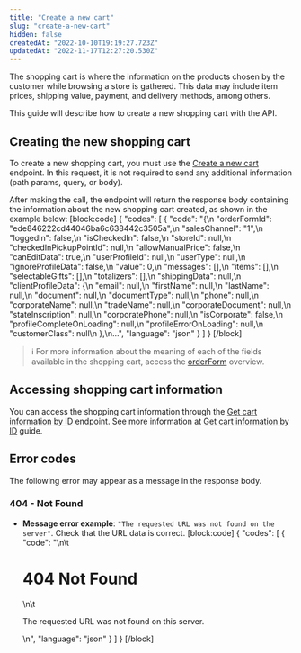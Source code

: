 ```yaml
---
title: "Create a new cart"
slug: "create-a-new-cart"
hidden: false
createdAt: "2022-10-10T19:19:27.723Z"
updatedAt: "2022-11-17T12:27:20.530Z"
---
```

The shopping cart is where the information on the products chosen by the customer while browsing a store is gathered. This data may include item prices, shipping value, payment, and delivery methods, among others.

This guide will describe how to create a new shopping cart with the API.

## Creating the new shopping cart

To create a new shopping cart, you must use the [Create a new cart](https://developers.vtex.com/vtex-rest-api/reference/createanewcart) endpoint. In this request, it is not required to send any additional information (path params, query, or body).

After making the call, the endpoint will return the response body containing the information about the new shopping cart created, as shown in the example below:
[block:code]
{
  "codes": [
    {
      "code": "{\n    \"orderFormId\": \"ede846222cd44046ba6c638442c3505a\",\n    \"salesChannel\": \"1\",\n    \"loggedIn\": false,\n    \"isCheckedIn\": false,\n    \"storeId\": null,\n    \"checkedInPickupPointId\": null,\n    \"allowManualPrice\": false,\n    \"canEditData\": true,\n    \"userProfileId\": null,\n    \"userType\": null,\n    \"ignoreProfileData\": false,\n    \"value\": 0,\n    \"messages\": [],\n    \"items\": [],\n    \"selectableGifts\": [],\n    \"totalizers\": [],\n    \"shippingData\": null,\n    \"clientProfileData\": {\n        \"email\": null,\n        \"firstName\": null,\n        \"lastName\": null,\n        \"document\": null,\n        \"documentType\": null,\n        \"phone\": null,\n        \"corporateName\": null,\n        \"tradeName\": null,\n        \"corporateDocument\": null,\n        \"stateInscription\": null,\n        \"corporatePhone\": null,\n        \"isCorporate\": false,\n        \"profileCompleteOnLoading\": null,\n        \"profileErrorOnLoading\": null,\n        \"customerClass\": null\n    },\n...",
      "language": "json"
    }
  ]
}
[/block]

> ℹ️️ For more information about the meaning of each of the fields available in the shopping cart, access the [orderForm](https://developers.vtex.com/docs/guides/orderform-fields) overview.

## Accessing shopping cart information

You can access the shopping cart information through the [Get cart information by ID](https://developers.vtex.com/vtex-rest-api/reference/getcartinformationbyid) endpoint. See more information at [Get cart information by ID](https://developers.vtex.com/vtex-rest-api/docs/get-cart-information-by-id) guide.


## Error codes

The following error may appear as a message in the response body.

### 404 - Not Found

- **Message error example**: `"The requested URL was not found on the server"`. Check that the URL data is correct.
[block:code]
{
  "codes": [
    {
      "code": "<body>\n\t<h1>404 Not Found</h1>\n\t<p>The requested URL was not found on this server.</p>\n</body>",
      "language": "json"
    }
  ]
}
[/block]